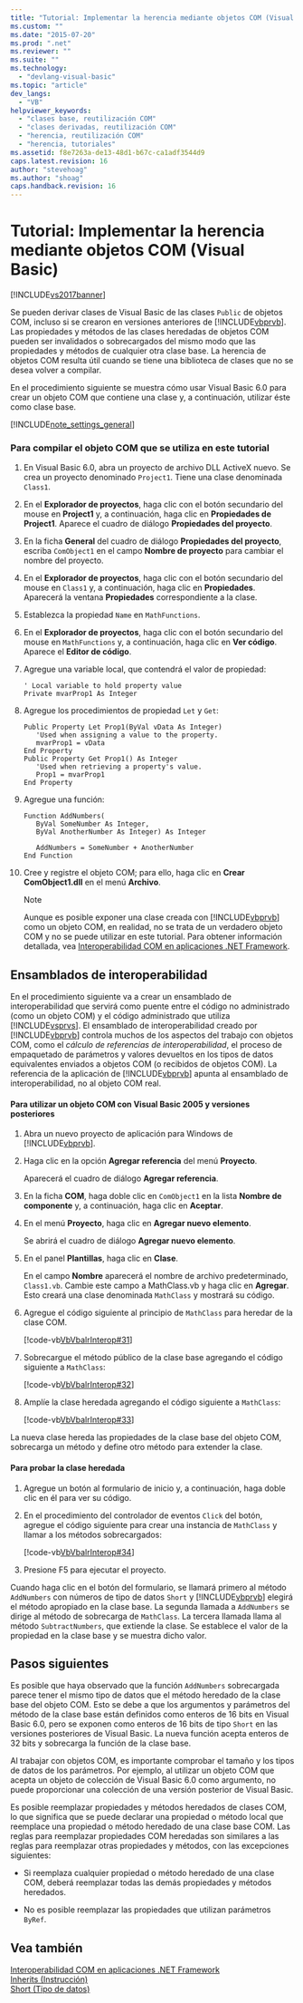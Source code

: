 ```yaml
---
title: "Tutorial: Implementar la herencia mediante objetos COM (Visual Basic) | Microsoft Docs"
ms.custom: ""
ms.date: "2015-07-20"
ms.prod: ".net"
ms.reviewer: ""
ms.suite: ""
ms.technology: 
  - "devlang-visual-basic"
ms.topic: "article"
dev_langs: 
  - "VB"
helpviewer_keywords: 
  - "clases base, reutilización COM"
  - "clases derivadas, reutilización COM"
  - "herencia, reutilización COM"
  - "herencia, tutoriales"
ms.assetid: f8e7263a-de13-48d1-b67c-ca1adf3544d9
caps.latest.revision: 16
author: "stevehoag"
ms.author: "shoag"
caps.handback.revision: 16
---
```

# Tutorial: Implementar la herencia mediante objetos COM (Visual Basic)
[!INCLUDE[vs2017banner](../../../visual-basic/developing-apps/includes/vs2017banner.md)]

Se pueden derivar clases de Visual Basic de las clases `Public` de objetos COM, incluso si se crearon en versiones anteriores de [!INCLUDE[vbprvb](../../../csharp/programming-guide/concepts/linq/includes/vbprvb-md.md)].  Las propiedades y métodos de las clases heredadas de objetos COM pueden ser invalidados o sobrecargados del mismo modo que las propiedades y métodos de cualquier otra clase base.  La herencia de objetos COM resulta útil cuando se tiene una biblioteca de clases que no se desea volver a compilar.  
  
 En el procedimiento siguiente se muestra cómo usar Visual Basic 6.0 para crear un objeto COM que contiene una clase y, a continuación, utilizar éste como clase base.  
  
 [!INCLUDE[note_settings_general](../../../csharp/language-reference/compiler-messages/includes/note-settings-general-md.md)]  
  
### Para compilar el objeto COM que se utiliza en este tutorial  
  
1.  En Visual Basic 6.0, abra un proyecto de archivo DLL ActiveX nuevo.  Se crea un proyecto denominado `Project1`.  Tiene una clase denominada `Class1`.  
  
2.  En el **Explorador de proyectos**, haga clic con el botón secundario del mouse en **Project1** y, a continuación, haga clic en **Propiedades de Project1**.  Aparece el cuadro de diálogo **Propiedades del proyecto**.  
  
3.  En la ficha **General** del cuadro de diálogo **Propiedades del proyecto**, escriba `ComObject1` en el campo **Nombre de proyecto** para cambiar el nombre del proyecto.  
  
4.  En el **Explorador de proyectos**, haga clic con el botón secundario del mouse en `Class1` y, a continuación, haga clic en **Propiedades**.  Aparecerá la ventana **Propiedades** correspondiente a la clase.  
  
5.  Establezca la propiedad `Name` en `MathFunctions`.  
  
6.  En el **Explorador de proyectos**, haga clic con el botón secundario del mouse en `MathFunctions` y, a continuación, haga clic en **Ver código**.  Aparece el **Editor de código**.  
  
7.  Agregue una variable local, que contendrá el valor de propiedad:  
  
    ```  
    ' Local variable to hold property value  
    Private mvarProp1 As Integer  
    ```  
  
8.  Agregue los procedimientos de propiedad `Let` y `Get`:  
  
    ```  
    Public Property Let Prop1(ByVal vData As Integer)  
       'Used when assigning a value to the property.  
       mvarProp1 = vData  
    End Property  
    Public Property Get Prop1() As Integer  
       'Used when retrieving a property's value.  
       Prop1 = mvarProp1  
    End Property  
    ```  
  
9. Agregue una función:  
  
    ```  
    Function AddNumbers(   
       ByVal SomeNumber As Integer,   
       ByVal AnotherNumber As Integer) As Integer  
  
       AddNumbers = SomeNumber + AnotherNumber  
    End Function  
    ```  
  
10. Cree y registre el objeto COM; para ello, haga clic en **Crear ComObject1.dll** en el menú **Archivo**.  
  
    > [!NOTE]
    >  Aunque es posible exponer una clase creada con [!INCLUDE[vbprvb](../../../csharp/programming-guide/concepts/linq/includes/vbprvb-md.md)] como un objeto COM, en realidad, no se trata de un verdadero objeto COM y no se puede utilizar en este tutorial.  Para obtener información detallada, vea [Interoperabilidad COM en aplicaciones .NET Framework](../../../visual-basic/programming-guide/com-interop/com-interoperability-in-net-framework-applications.md).  
  
## Ensamblados de interoperabilidad  
 En el procedimiento siguiente va a crear un ensamblado de interoperabilidad que servirá como puente entre el código no administrado \(como un objeto COM\) y el código administrado que utiliza [!INCLUDE[vsprvs](../../../csharp/includes/vsprvs-md.md)].  El ensamblado de interoperabilidad creado por [!INCLUDE[vbprvb](../../../csharp/programming-guide/concepts/linq/includes/vbprvb-md.md)] controla muchos de los aspectos del trabajo con objetos COM, como el *cálculo de referencias de interoperabilidad*, el proceso de empaquetado de parámetros y valores devueltos en los tipos de datos equivalentes enviados a objetos COM \(o recibidos de objetos COM\).  La referencia de la aplicación de [!INCLUDE[vbprvb](../../../csharp/programming-guide/concepts/linq/includes/vbprvb-md.md)] apunta al ensamblado de interoperabilidad, no al objeto COM real.  
  
#### Para utilizar un objeto COM con Visual Basic 2005 y versiones posteriores  
  
1.  Abra un nuevo proyecto de aplicación para Windows de [!INCLUDE[vbprvb](../../../csharp/programming-guide/concepts/linq/includes/vbprvb-md.md)].  
  
2.  Haga clic en la opción **Agregar referencia** del menú **Proyecto**.  
  
     Aparecerá el cuadro de diálogo **Agregar referencia**.  
  
3.  En la ficha **COM**, haga doble clic en `ComObject1` en la lista **Nombre de componente** y, a continuación, haga clic en **Aceptar**.  
  
4.  En el menú **Proyecto**, haga clic en **Agregar nuevo elemento**.  
  
     Se abrirá el cuadro de diálogo **Agregar nuevo elemento**.  
  
5.  En el panel **Plantillas**, haga clic en **Clase**.  
  
     En el campo **Nombre** aparecerá el nombre de archivo predeterminado, `Class1.vb`.  Cambie este campo a MathClass.vb y haga clic en **Agregar**.  Esto creará una clase denominada `MathClass` y mostrará su código.  
  
6.  Agregue el código siguiente al principio de `MathClass` para heredar de la clase COM.  
  
     [!code-vb[VbVbalrInterop#31](../../../visual-basic/programming-guide/com-interop/codesnippet/visualbasic/vbvbalrinterop/Class1.vb#31)]  
  
7.  Sobrecargue el método público de la clase base agregando el código siguiente a `MathClass`:  
  
     [!code-vb[VbVbalrInterop#32](../../../visual-basic/programming-guide/com-interop/codesnippet/visualbasic/vbvbalrinterop/Class1.vb#32)]  
  
8.  Amplíe la clase heredada agregando el código siguiente a `MathClass`:  
  
     [!code-vb[VbVbalrInterop#33](../../../visual-basic/programming-guide/com-interop/codesnippet/visualbasic/vbvbalrinterop/Class1.vb#33)]  
  
 La nueva clase hereda las propiedades de la clase base del objeto COM, sobrecarga un método y define otro método para extender la clase.  
  
#### Para probar la clase heredada  
  
1.  Agregue un botón al formulario de inicio y, a continuación, haga doble clic en él para ver su código.  
  
2.  En el procedimiento del controlador de eventos `Click` del botón, agregue el código siguiente para crear una instancia de `MathClass` y llamar a los métodos sobrecargados:  
  
     [!code-vb[VbVbalrInterop#34](../../../visual-basic/programming-guide/com-interop/codesnippet/visualbasic/vbvbalrinterop/Class1.vb#34)]  
  
3.  Presione F5 para ejecutar el proyecto.  
  
 Cuando haga clic en el botón del formulario, se llamará primero al método `AddNumbers` con números de tipo de datos `Short` y [!INCLUDE[vbprvb](../../../csharp/programming-guide/concepts/linq/includes/vbprvb-md.md)] elegirá el método apropiado en la clase base.  La segunda llamada a `AddNumbers` se dirige al método de sobrecarga de `MathClass`.  La tercera llamada llama al método `SubtractNumbers`, que extiende la clase.  Se establece el valor de la propiedad en la clase base y se muestra dicho valor.  
  
## Pasos siguientes  
 Es posible que haya observado que la función `AddNumbers` sobrecargada parece tener el mismo tipo de datos que el método heredado de la clase base del objeto COM.  Esto se debe a que los argumentos y parámetros del método de la clase base están definidos como enteros de 16 bits en Visual Basic 6.0, pero se exponen como enteros de 16 bits de tipo `Short` en las versiones posteriores de Visual Basic.  La nueva función acepta enteros de 32 bits y sobrecarga la función de la clase base.  
  
 Al trabajar con objetos COM, es importante comprobar el tamaño y los tipos de datos de los parámetros.  Por ejemplo, al utilizar un objeto COM que acepta un objeto de colección de Visual Basic 6.0 como argumento, no puede proporcionar una colección de una versión posterior de Visual Basic.  
  
 Es posible reemplazar propiedades y métodos heredados de clases COM, lo que significa que se puede declarar una propiedad o método local que reemplace una propiedad o método heredado de una clase base COM.  Las reglas para reemplazar propiedades COM heredadas son similares a las reglas para reemplazar otras propiedades y métodos, con las excepciones siguientes:  
  
-   Si reemplaza cualquier propiedad o método heredado de una clase COM, deberá reemplazar todas las demás propiedades y métodos heredados.  
  
-   No es posible reemplazar las propiedades que utilizan parámetros `ByRef`.  
  
## Vea también  
 [Interoperabilidad COM en aplicaciones .NET Framework](../../../visual-basic/programming-guide/com-interop/com-interoperability-in-net-framework-applications.md)   
 [Inherits \(Instrucción\)](../../../visual-basic/language-reference/statements/inherits-statement.md)   
 [Short \(Tipo de datos\)](../../../visual-basic/language-reference/data-types/short-data-type.md)